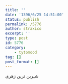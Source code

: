 ```yaml
---
title: ''
date: '1396/6/25 14:51:00'
status: publish
permalink: /5776
author: straxico
excerpt: ''
type: post
id: 5776
category:
    - tytomood
tag: []
post_format: []
---
```

شیرین ترین زهری